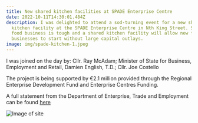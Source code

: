 ```yaml
---
title: New shared kitchen facilities at SPADE Enterprise Centre
date: 2022-10-11T14:30:01.484Z
description: I was delighted to attend a sod-turning event for a new shared
  kitchen facility at the SPADE Enterprise Centre in Nth King Street. Starting a
  food business is tough and a shared kitchen facility will allow new food
  businesses to start without large capital outlays.
image: img/spade-kitchen-1.jpeg
---
```

I was joined on the day by: Cllr. Ray McAdam; Minister of State for Business, Employment and Retail, Damien English, T.D.; Cllr. Joe Costello

The project is being supported by €2.1 million provided through the Regional Enterprise Development Fund and Enterprise Centres Funding.

A full statement from the Department of Enterprise, Trade and Employment can be found [here](https://enterprise.gov.ie/en/news-and-events/department-news/2022/october/202210111.html)

![Image of site](/img/spade-kitchen-2.jpg "Image of site")